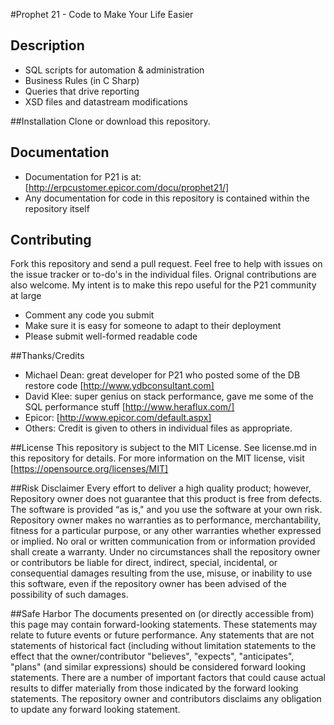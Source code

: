 #Prophet 21 - Code to Make Your Life Easier

## Description

* SQL scripts for automation & administration
* Business Rules (in C Sharp)
* Queries that drive reporting
* XSD files and datastream modifications

##Installation
Clone or download this repository.

## Documentation
* Documentation for P21 is at: [http://erpcustomer.epicor.com/docu/prophet21/]
* Any documentation for code in this repository is contained within the repository itself

## Contributing
Fork this repository and send a pull request.  Feel free to help with issues on the issue tracker or to-do's in the individual files.
 Orignal contributions are also welcome.  My intent is to make this repo useful for the P21 community at large

* Comment any code you submit
* Make sure it is easy for someone to adapt to their deployment
* Please submit well-formed readable code

##Thanks/Credits
* Michael Dean: great developer for P21 who posted some of the DB restore code [http://www.ydbconsultant.com]
* David Klee: super genius on stack performance, gave me some of the SQL performance stuff [http://www.heraflux.com/]
* Epicor: [http://www.epicor.com/default.aspx]
* Others: Credit is given to others in individual files as appropriate.

##License
This repository is subject to the MIT License.  See license.md in this repository for details.  For more information on
the MIT license, visit [https://opensource.org/licenses/MIT]

##Risk Disclaimer
Every effort to deliver a high quality product; however, Repository owner does not guarantee that this product is free from defects.
The software is provided “as is," and you use the software at your own risk. Repository owner makes no warranties as to performance,
merchantability, fitness for a particular purpose, or any other warranties whether expressed or implied. No oral or
written communication from or information provided shall create a warranty. Under no circumstances shall the repository
owner or contributors be liable for direct, indirect, special, incidental, or consequential damages resulting from the
use, misuse, or inability to use this software, even if the repository owner has been advised of the possibility of
such damages.

##Safe Harbor
The documents presented on (or directly accessible from) this page may contain forward-looking statements. These statements may relate to future events
or future performance. Any statements that are not statements of historical fact (including without limitation statements to the effect that
the owner/contributor "believes", "expects", "anticipates", "plans" (and similar expressions) should be considered forward looking statements.
There are a number of important factors that could cause actual results to differ materially from those indicated by the forward looking statements.
The repository owner and contributors disclaims any obligation to update any forward looking statement.